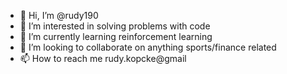 - 👋 Hi, I’m @rudy190
- 👀 I’m interested in solving problems with code
- 🌱 I’m currently learning reinforcement learning
- 💞️ I’m looking to collaborate on anything sports/finance related
- 📫 How to reach me rudy.kopcke@gmail

<!---
rudy190/rudy190 is a ✨ special ✨ repository because its `README.md` (this file) appears on your GitHub profile.
You can click the Preview link to take a look at your changes.
--->
